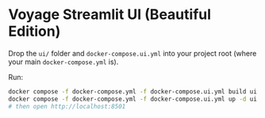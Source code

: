 
# Voyage Streamlit UI (Beautiful Edition)

Drop the `ui/` folder and `docker-compose.ui.yml` into your project root (where your main `docker-compose.yml` is).

Run:
```bash
docker compose -f docker-compose.yml -f docker-compose.ui.yml build ui
docker compose -f docker-compose.yml -f docker-compose.ui.yml up -d ui
# then open http://localhost:8501
```
